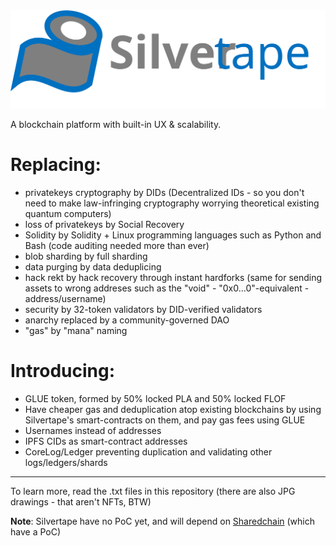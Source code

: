 <img src="logotype.svg">

A blockchain platform with built-in UX & scalability.

# Replacing:

- privatekeys cryptography by DIDs (Decentralized IDs - so you don't need to make law-infringing cryptography worrying theoretical existing quantum computers)
- loss of privatekeys by Social Recovery
- Solidity by Solidity + Linux programming languages such as Python and Bash (code auditing needed more than ever)
- blob sharding by full sharding
- data purging by data deduplicing
- hack rekt by hack recovery through instant hardforks (same for sending assets to wrong addreses such as the "void" - "0x0...0"-equivalent - address/username)
- security by 32-token validators by DID-verified validators
- anarchy replaced by a community-governed DAO
- "gas" by "mana" naming

# Introducing:

- GLUE token, formed by 50% locked PLA and 50% locked FLOF
- Have cheaper gas and deduplication atop existing blockchains by using Silvertape's smart-contracts on them, and pay gas fees using GLUE
- Usernames instead of addresses
- IPFS CIDs as smart-contract addresses
- CoreLog/Ledger preventing duplication and validating other logs/ledgers/shards

----

To learn more, read the .txt files in this repository (there are also JPG drawings - that aren't NFTs, BTW)

**Note**: Silvertape have no PoC yet, and will depend on [Sharedchain](https://github.com/Plasmmer/SharedChain) (which have a PoC)
